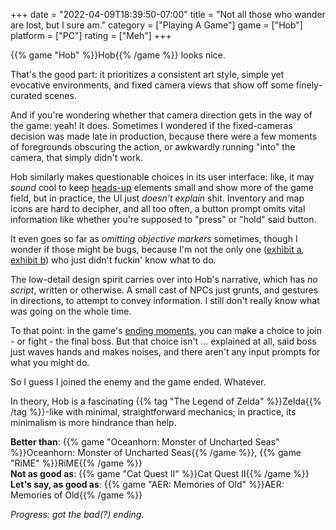 +++
date = "2022-04-09T18:39:50-07:00"
title = "Not all those who wander are lost, but I sure am."
category = ["Playing A Game"]
game = ["Hob"]
platform = ["PC"]
rating = ["Meh"]
+++

{{% game "Hob" %}}Hob{{% /game %}} looks nice.

That's the good part: it prioritizes a consistent art style, simple yet evocative environments, and fixed camera views that show off some finely-curated scenes.

And if you're wondering whether that camera direction gets in the way of the game: yeah!  It does.  Sometimes I wondered if the fixed-cameras decision was made late in production, because there were a few moments of foregrounds obscuring the action, or awkwardly running "into" the camera, that simply didn't work.

Hob similarly makes questionable choices in its user interface: like, it may <i>sound</i> cool to keep <a href="https://en.wikipedia.org/wiki/HUD_(video_gaming)">heads-up</a> elements small and show more of the game field, but in practice, the UI just <i>doesn't explain</i> shit.  Inventory and map icons are hard to decipher, and all too often, a button prompt omits vital information like whether you're supposed to "press" or "hold" said button.

It even goes so far as <i>omitting objective markers</i> sometimes, though I wonder if those might be bugs, because I'm not the only one (<a href="https://steamcommunity.com/app/404680/discussions/0/1489987634005297260/">exhibit a</a>, <a href="https://steamcommunity.com/app/404680/discussions/0/1621726179565975932/">exhibit b</a>) who just didn't fuckin' know what to do.

The low-detail design spirit carries over into Hob's narrative, which has <i>no script</i>, written or otherwise.  A small cast of NPCs just grunts, and gestures in directions, to attempt to convey information.  I still don't really know what was going on the whole time.

To that point: in the game's <a href="https://www.neoseeker.com/hob-game/walkthrough/End_Game">ending moments</a>, you can make a choice to join - or fight - the final boss.  But that choice isn't ... explained at all, said boss just waves hands and makes noises, and there aren't any input prompts for what you might do.

So I guess I joined the enemy and the game ended.  Whatever.

In theory, Hob is a fascinating {{% tag "The Legend of Zelda" %}}Zelda{{% /tag %}}-like with minimal, straightforward mechanics; in practice, its minimalism is more hindrance than help.

<b>Better than</b>: {{% game "Oceanhorn: Monster of Uncharted Seas" %}}Oceanhorn: Monster of Uncharted Seas{{% /game %}}, {{% game "RiME" %}}RiME{{% /game %}}  
<b>Not as good as</b>: {{% game "Cat Quest II" %}}Cat Quest II{{% /game %}}  
<b>Let's say, as good as</b>: {{% game "AER: Memories of Old" %}}AER: Memories of Old{{% /game %}}

<i>Progress: got the bad(?) ending.</i>
